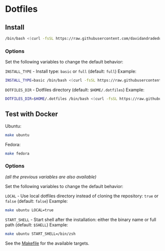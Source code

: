 # Dotfiles

## Install

```sh
/bin/bash <(curl -fsSL https://raw.githubusercontent.com/davidandradeduarte/dot/HEAD/install.sh)
```

### Options

Set the following variables to change the default behavior:

`INSTALL_TYPE` - Install type: `basic` or `full` (default: `full`)
Example:

```sh
INSTALL_TYPE=basic /bin/bash <(curl -fsSL https://raw.githubusercontent.com/davidandradeduarte/dot/HEAD/install.sh)
```

`DOTFILES_DIR` - Dotfiles directory (default: `$HOME/.dotfiles`)
Example:

```sh
DOTFILES_DIR=$HOME/.dotfiles /bin/bash <(curl -fsSL https://raw.githubusercontent.com/davidandradeduarte/dot/HEAD/install.sh)
```

## Test with Docker

Ubuntu:

```sh
make ubuntu
```

Fedora:

```sh
make fedora
```

### Options

_(all the previous variables are also available)_

Set the following variables to change the default behavior:

`LOCAL` - Use local dotfiles directory instead of cloning the repository: `true` or `false` (default: `false`)
Example:

```sh
make ubuntu LOCAL=true
```

`START_SHELL` - Start shell after the installation: either the binary name or full path (default: `$SHELL`)
Example:

```sh
make ubuntu START_SHELL=/bin/zsh
```

See the [Makefile](Makefile) for the available targets.
